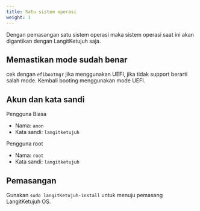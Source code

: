 ```yaml
---
title: Satu sistem operasi
weight: 1
---
```


Dengan pemasangan satu sistem operasi maka sistem operasi saat ini akan digantikan dengan LangitKetujuh saja.

## Memastikan mode sudah benar

cek dengan `efibootmgr` jika menggunakan UEFI, jika tidak support berarti salah mode. Kembali booting menggunakan mode UEFI.

## Akun dan kata sandi

Pengguna Biasa

- Nama: `anon`
- Kata sandi: `langitketujuh`

Pengguna root

- Nama: `root`
- Kata sandi: `langitketujuh`

## Pemasangan

Gunakan `sudo langitKetujuh-install` untuk menuju pemasang LangitKetujuh OS.
